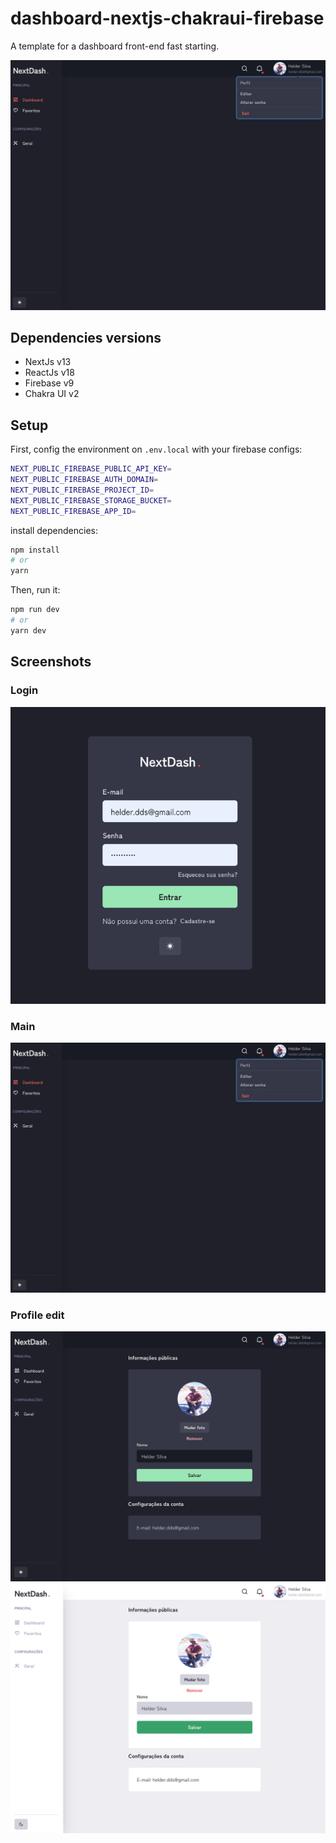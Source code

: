 # dashboard-nextjs-chakraui-firebase

A template for a dashboard front-end fast starting.

![alt text](dash-main.png)

## Dependencies versions

- NextJs v13
- ReactJs v18
- Firebase v9
- Chakra UI v2

## Setup

First, config the environment on `.env.local` with your firebase configs:

```bash
NEXT_PUBLIC_FIREBASE_PUBLIC_API_KEY=
NEXT_PUBLIC_FIREBASE_AUTH_DOMAIN=
NEXT_PUBLIC_FIREBASE_PROJECT_ID=
NEXT_PUBLIC_FIREBASE_STORAGE_BUCKET=
NEXT_PUBLIC_FIREBASE_APP_ID=

```

install dependencies:
```bash
npm install
# or
yarn
```

Then, run it:
```bash
npm run dev
# or
yarn dev
```

## Screenshots

### Login
![alt text](dash-login.png)

### Main
![alt text](dash-main.png)

### Profile edit
![alt text](dash-edit-profile.png)
![alt text](dash-edit-profile-2.png)
